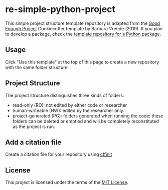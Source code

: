 # re-simple-python-project
This simple project structure template repository is adapted from the [Good Enough Project](https://github.com/bvreede/good-enough-project) Cookiecutter template by Barbara Vreede (2019).
If you plan to develop a package, check the [template repository for a Python package](https://github.com/UtrechtUniversity/re-python-package).

## Usage
Click "Use this template" at the top of this page to create a new repository with the same folder structure.

## Project Structure
The project structure distinguishes three kinds of folders:
- read-only (RO): not edited by either code or researcher
- human-writeable (HW): edited by the researcher only.
- project-generated (PG): folders generated when running the code; these folders can be deleted or emptied and will be completely reconstituted as the project is run.

## Add a citation file
Create a citation file for your repository using [cffinit](https://citation-file-format.github.io/cff-initializer-javascript/#/)

## License
This project is licensed under the terms of the [MIT License](/LICENSE).
